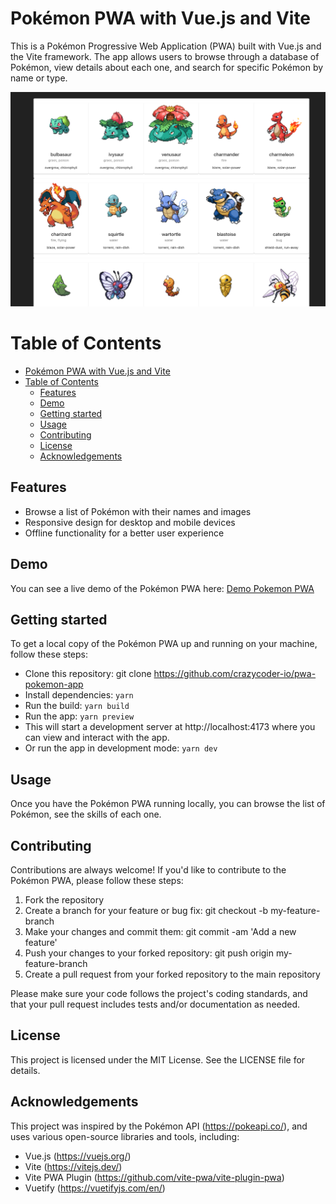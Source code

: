 # Pokémon PWA with Vue.js and Vite
This is a Pokémon Progressive Web Application (PWA) built with Vue.js and the Vite framework. The app allows users to browse through a database of Pokémon, view details about each one, and search for specific Pokémon by name or type.

![Screen_Shot](https://github.com/crazycoder-io/pwa-pokemon-app/blob/master/public/Screen_Shot_2023_04_19.png?raw=true, "Screen_Shot_2023_04_19")

# Table of Contents
- [Pokémon PWA with Vue.js and Vite](#pokémon-pwa-with-vuejs-and-vite)
- [Table of Contents](#table-of-contents)
  - [Features](#features)
  - [Demo](#demo)
  - [Getting started](#getting-started)
  - [Usage](#usage)
  - [Contributing](#contributing)
  - [License](#license)
  - [Acknowledgements](#acknowledgements)

## Features
- Browse a list of Pokémon with their names and images
- Responsive design for desktop and mobile devices
- Offline functionality for a better user experience

## Demo
You can see a live demo of the Pokémon PWA here: [Demo Pokemon PWA](https://verdant-dolphin-c124c8.netlify.app/)

## Getting started
To get a local copy of the Pokémon PWA up and running on your machine, follow these steps:

- Clone this repository: git clone https://github.com/crazycoder-io/pwa-pokemon-app
- Install dependencies: `yarn`
- Run the build: `yarn build`
- Run the app: `yarn preview`
- This will start a development server at http://localhost:4173 where you can view and interact with the app.
- Or run the app in development mode: `yarn dev`

## Usage
Once you have the Pokémon PWA running locally, you can browse the list of Pokémon, see the skills of each one.

## Contributing
Contributions are always welcome! If you'd like to contribute to the Pokémon PWA, please follow these steps:

1. Fork the repository
2. Create a branch for your feature or bug fix: git checkout -b my-feature-branch
3. Make your changes and commit them: git commit -am 'Add a new feature'
4. Push your changes to your forked repository: git push origin my-feature-branch
5. Create a pull request from your forked repository to the main repository
   
Please make sure your code follows the project's coding standards, and that your pull request includes tests and/or documentation as needed.

## License
This project is licensed under the MIT License. See the LICENSE file for details.

## Acknowledgements
This project was inspired by the Pokémon API (https://pokeapi.co/), and uses various open-source libraries and tools, including:

- Vue.js (https://vuejs.org/)
- Vite (https://vitejs.dev/)
- Vite PWA Plugin (https://github.com/vite-pwa/vite-plugin-pwa)
- Vuetify (https://vuetifyjs.com/en/)